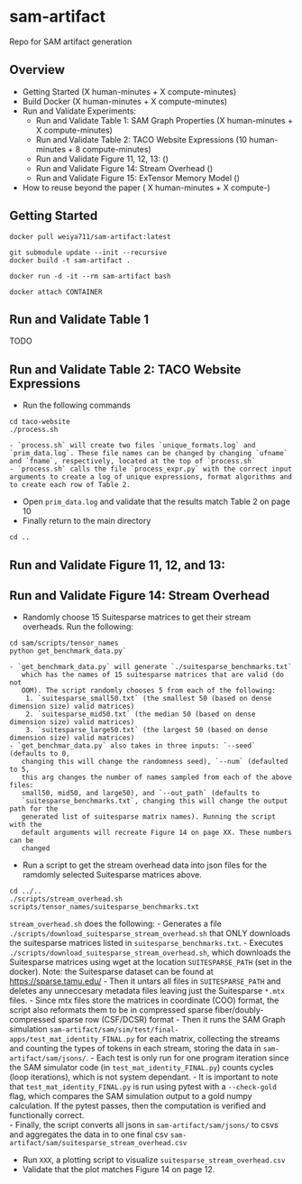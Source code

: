 # sam-artifact
Repo for SAM artifact generation

## Overview
- Getting Started (X human-minutes + X compute-minutes)
- Build Docker (X human-minutes + X compute-minutes)
- Run and Validate Experiments:
    - Run and Validate Table 1: SAM Graph Properties (X human-minutes + X compute-minutes)
    - Run and Validate Table 2: TACO Website Expressions (10 human-minutes + 8 compute-minutes)
    - Run and Validate Figure 11, 12, 13:  ()
    - Run and Validate Figure 14: Stream Overhead ()
    - Run and Validate Figure 15: ExTensor Memory Model () 
- How to reuse beyond the paper ( X human-minutes + X compute-)

## Getting Started
```
docker pull weiya711/sam-artifact:latest
```

```
git submodule update --init --recursive
docker build -t sam-artifact .
```

```
docker run -d -it --rm sam-artifact bash
``` 

```
docker attach CONTAINER
```

## Run and Validate Table 1
TODO

## Run and Validate Table 2: TACO Website Expressions
- Run the following commands
```
cd taco-website
./process.sh
``` 
    - `process.sh` will create two files `unique_formats.log` and `prim_data.log`. These file names can be changed by changing `ufname` and `fname`, respectively, located at the top of `process.sh`
    - `process.sh` calls the file `process_expr.py` with the correct input arguments to create a log of unique expressions, format algorithms and to create each row of Table 2.
- Open `prim_data.log` and validate that the results match Table 2 on page 10
- Finally return to the main directory 
```
cd ..
```

## Run and Validate Figure 11, 12, and 13: 


## Run and Validate Figure 14: Stream Overhead

- Randomly choose 15 Suitesparse matrices to get their stream overheads. Run the following:
```
cd sam/scripts/tensor_names
python get_benchmark_data.py` 
```
    - `get_benchmark_data.py` will generate `./suitesparse_benchmarks.txt`
       which has the names of 15 suitesparse matrices that are valid (do not
       OOM). The script randomly chooses 5 from each of the following: 
        1. `suitesparse_small50.txt` (the smallest 50 (based on dense dimension size) valid matrices) 
        2. `suitesparse_mid50.txt` (the median 50 (based on dense dimension size) valid matrices)  
        3. `suitesparse_large50.txt` (the largest 50 (based on dense dimension size) valid matrices) 
    - `get_benchmar_data.py` also takes in three inputs: `--seed` (defaults to 0,
       changing this will change the randomness seed), `--num` (defaulted to 5,
       this arg changes the number of names sampled from each of the above files:
       small50, mid50, and large50), and `--out_path` (defaults to
       `suitesparse_benchmarks.txt`, changing this will change the output path for the
       generated list of suitesparse matrix names). Running the script with the
       default arguments will recreate Figure 14 on page XX. These numbers can be
       changed 
- Run a script to get the stream overhead data into json files for the ramdomly selected Suitesparse matrices above. 
```
cd ../..
./scripts/stream_overhead.sh scripts/tensor_names/suitesparse_benchmarks.txt 
```
`stream_overhead.sh` does the following: 
    - Generates a file `./scripts/download_suitesparse_stream_overhead.sh` that
      ONLY downloads the suitesparse matrices listed in
      `suitesparse_benchmarks.txt`. 
    - Executes `./scripts/download_suitesparse_stream_overhead.sh`, which
      downloads the Suitesparse matrices using wget at the location
      `SUITESPARSE_PATH` (set in the docker). 
      Note: the Suitesparse dataset can be found at https://sparse.tamu.edu/
    - Then it untars all files in `SUITESPARSE_PATH` and deletes any
      unneccesary metadata files leaving just the Suitesparse `*.mtx` files. 
    - Since mtx files store the matrices in coordinate (COO) format, the script also reformats
      them to be in compressed sparse fiber/doubly-compressed sparse row
      (CSF/DCSR) format
    - Then it runs the SAM Graph simulation
      `sam-artifact/sam/sim/test/final-apps/test_mat_identity_FINAL.py` for each matrix, collecting the
      streams and counting the types of tokens in each stream, storing the data in `sam-artifact/sam/jsons/`. 
        - Each test is only run
          for one program iteration since the SAM simulator code (in
          `test_mat_identity_FINAL.py`) counts cycles (loop iterations), which is not
          system dependant. 
        - It is important to note that `test_mat_identity_FINAL.py` is run using
          pytest with a `--check-gold` flag, which compares the SAM simulation
          output to a gold numpy calculation. If the pytest passes, then the computation
          is verified and functionally correct.  
    - Finally, the script converts all jsons in  `sam-artifact/sam/jsons/` to
      csvs and aggregates the data in to one final csv
      `sam-artifact/sam/suitesparse_stream_overhead.csv`
- Run `XXX`, a plotting script to visualize `suitesparse_stream_overhead.csv` 
- Validate that the plot matches Figure 14 on page 12. 

